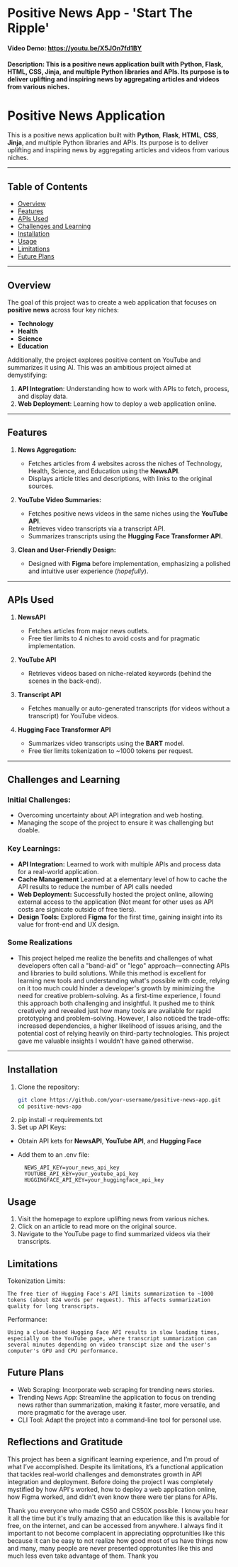 # Positive News App - 'Start The Ripple'
#### Video Demo:  https://youtu.be/X5JOn7fd1BY
#### Description: This is a positive news application built with Python, Flask, HTML, CSS, Jinja, and multiple Python libraries and APIs. Its purpose is to deliver uplifting and inspiring news by aggregating articles and videos from various niches.

# Positive News Application

This is a positive news application built with **Python**, **Flask**, **HTML**, **CSS**, **Jinja**, and multiple Python libraries and APIs. Its purpose is to deliver uplifting and inspiring news by aggregating articles and videos from various niches.

---

## Table of Contents
- [Overview](#overview)
- [Features](#features)
- [APIs Used](#apis-used)
- [Challenges and Learning](#challenges-and-learning)
- [Installation](#installation)
- [Usage](#usage)
- [Limitations](#limitations)
- [Future Plans](#future-plans)

---

## Overview

The goal of this project was to create a web application that focuses on **positive news** across four key niches:
- **Technology**
- **Health**
- **Science**
- **Education**

Additionally, the project explores positive content on YouTube and summarizes it using AI. This was an ambitious project aimed at demystifying:
1. **API Integration**: Understanding how to work with APIs to fetch, process, and display data.
2. **Web Deployment**: Learning how to deploy a web application online.

---

## Features

1. **News Aggregation:**
   - Fetches articles from 4 websites across the niches of Technology, Health, Science, and Education using the **NewsAPI**.
   - Displays article titles and descriptions, with links to the original sources.

2. **YouTube Video Summaries:**
   - Fetches positive news videos in the same niches using the **YouTube API**.
   - Retrieves video transcripts via a transcript API.
   - Summarizes transcripts using the **Hugging Face Transformer API**.

3. **Clean and User-Friendly Design:**
   - Designed with **Figma** before implementation, emphasizing a polished and intuitive user experience (*hopefully*).

---

## APIs Used

1. **NewsAPI**  
   - Fetches articles from major news outlets.  
   - Free tier limits to 4 niches to avoid costs and for pragmatic implementation.

2. **YouTube API**  
   - Retrieves videos based on niche-related keywords (behind the scenes in the back-end).  

3. **Transcript API**  
   - Fetches manually or auto-generated transcripts (for videos without a transcript) for YouTube videos.

4. **Hugging Face Transformer API**  
   - Summarizes video transcripts using the **BART** model.
   - Free tier limits tokenization to ~1000 tokens per request.

---

## Challenges and Learning

### Initial Challenges:
- Overcoming uncertainty about API integration and web hosting.
- Managing the scope of the project to ensure it was challenging but doable.

### Key Learnings:
- **API Integration:** Learned to work with multiple APIs and process data for a real-world application.
- **Cache Management** Learned at a elementary level of how to cache the API results to reduce the number of API calls needed
- **Web Deployment:** Successfully hosted the project online, allowing external access to the application (Not meant for other uses as API costs are signicate outside of free tiers).
- **Design Tools:** Explored **Figma** for the first time, gaining insight into its value for front-end and UX design.


### Some Realizations
- This project helped me realize the benefits and challenges of what developers often call a "band-aid" or "lego" approach—connecting APIs and libraries to build solutions. While this method is excellent for learning new tools and understanding what's possible with code, relying on it too much could hinder a developer's growth by minimizing the need for creative problem-solving. As a first-time experience, I found this approach both challenging and insightful. It pushed me to think creatively and revealed just how many tools are available for rapid prototyping and problem-solving. However, I also noticed the trade-offs: increased dependencies, a higher likelihood of issues arising, and the potential cost of relying heavily on third-party technologies.
This project gave me valuable insights I wouldn’t have gained otherwise.

---

## Installation

1. Clone the repository:
   ```bash
   git clone https://github.com/your-username/positive-news-app.git
   cd positive-news-app
2. pip install -r requirements.txt
3. Set up API Keys:
- Obtain API kets for **NewsAPI**, **YouTube API**, and **Hugging Face**
- Add them to an .env file:

        NEWS_API_KEY=your_news_api_key
        YOUTUBE_API_KEY=your_youtube_api_key
        HUGGINGFACE_API_KEY=your_huggingface_api_key

## Usage

1. Visit the homepage to explore uplifting news from various niches.
2. Click on an article to read more on the original source.
3. Navigate to the YouTube page to find summarized videos via their transcripts.

## Limitations

Tokenization Limits:

    The free tier of Hugging Face's API limits summarization to ~1000 tokens (about 824 words per request). This affects summarization quality for long transcripts.

Performance:

    Using a cloud-based Hugging Face API results in slow loading times, especially on the YouTube page, where transcript summarization can several minutes depending on video transcipt size and the user's computer's GPU and CPU performance.

## Future Plans

- Web Scraping: Incorporate web scraping for trending news stories.
- Trending News App: Streamline the application to focus on trending news rather than summarization, making it faster, more versatile, and more pragmatic for the average user.
- CLI Tool: Adapt the project into a command-line tool for personal use. 

## Reflections and Gratitude

This project has been a significant learning experience, and I’m proud of what I’ve accomplished. Despite its limitations, it’s a functional application that tackles real-world challenges and demonstrates growth in API integration and deployment. Before doing the project I was completely mystified by how API's worked, how to deploy a web application online, how Figma worked, and didn't even know there were tier plans for APIs. 

Thank you everyone who made CS50 and CS50X possible. I know you hear it all the time but it's trully amazing that an education like this is available for free, on the internet, and can be accessed from anywhere. I always find it important to not become complacent in appreciating opprotunities like this because it can be easy to not realize how good most of us have things now and many, many people are never presented opprotunites like this and much less even take advantage of them. Thank you
